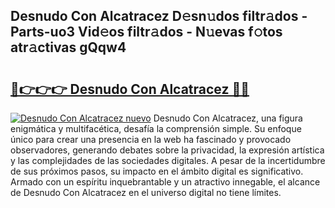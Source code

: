 ## Desnudo Con Alcatracez D𝚎sn𝚞dos filtr𝚊dos - Parts-uo3 Vid𝚎os filtr𝚊dos - N𝚞evas f𝚘tos atr𝚊ctivas gQqw4

# <h2><a href="http://mb2wvk.tromn.icu/?c=Desnudo+Con+Alcatracez">🔗👉👉👉 Desnudo Con Alcatracez 🔗🔗</a></h2>

[![Desnudo Con Alcatracez nuevo](https://i.imgur.com/pEAQMta.gif)](http://mb2wvk.tromn.icu/?c=Desnudo+Con+Alcatracez)
Desnudo Con Alcatracez, una figura enigmática y multifacética, desafía la comprensión simple. Su enfoque único para crear una presencia en la web ha fascinado y provocado observadores, generando debates sobre la privacidad, la expresión artística y las complejidades de las sociedades digitales. A pesar de la incertidumbre de sus próximos pasos, su impacto en el ámbito digital es significativo. Armado con un espíritu inquebrantable y un atractivo innegable, el alcance de Desnudo Con Alcatracez en el universo digital no tiene límites.
